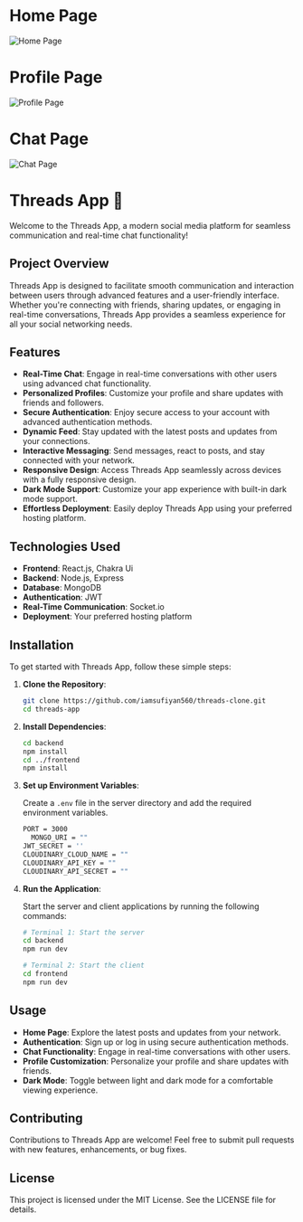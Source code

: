 # Home Page

![Home Page](./Frontend/public/Screenshot%202024-06-11%20124155.png)

# Profile Page

![Profile Page](./Frontend/public/Screenshot%202024-06-11%20124849.png)

# Chat Page

![Chat Page](./Frontend/public/Screenshot%202024-06-11%20125150.png)

# Threads App 🧵

Welcome to the Threads App, a modern social media platform for seamless communication and real-time chat functionality!

## Project Overview

Threads App is designed to facilitate smooth communication and interaction between users through advanced features and a user-friendly interface. Whether you're connecting with friends, sharing updates, or engaging in real-time conversations, Threads App provides a seamless experience for all your social networking needs.

## Features

- **Real-Time Chat**: Engage in real-time conversations with other users using advanced chat functionality.
- **Personalized Profiles**: Customize your profile and share updates with friends and followers.
- **Secure Authentication**: Enjoy secure access to your account with advanced authentication methods.
- **Dynamic Feed**: Stay updated with the latest posts and updates from your connections.
- **Interactive Messaging**: Send messages, react to posts, and stay connected with your network.
- **Responsive Design**: Access Threads App seamlessly across devices with a fully responsive design.
- **Dark Mode Support**: Customize your app experience with built-in dark mode support.
- **Effortless Deployment**: Easily deploy Threads App using your preferred hosting platform.

## Technologies Used

- **Frontend**: React.js, Chakra Ui
- **Backend**: Node.js, Express
- **Database**: MongoDB
- **Authentication**: JWT
- **Real-Time Communication**: Socket.io
- **Deployment**: Your preferred hosting platform

## Installation

To get started with Threads App, follow these simple steps:

1. **Clone the Repository**:

   ```bash
   git clone https://github.com/iamsufiyan560/threads-clone.git
   cd threads-app
   ```

2. **Install Dependencies**:

   ```bash
   cd backend
   npm install
   cd ../frontend
   npm install
   ```

3. **Set up Environment Variables**:

   Create a `.env` file in the server directory and add the required environment variables.

   ```bash
   PORT = 3000
     MONGO_URI = ""
   JWT_SECRET = ''
   CLOUDINARY_CLOUD_NAME = ""
   CLOUDINARY_API_KEY = ""
   CLOUDINARY_API_SECRET = ""

   ```

4. **Run the Application**:

   Start the server and client applications by running the following commands:

   ```bash
   # Terminal 1: Start the server
   cd backend
   npm run dev
   ```

   ```bash
   # Terminal 2: Start the client
   cd frontend
   npm run dev
   ```

## Usage

- **Home Page**: Explore the latest posts and updates from your network.
- **Authentication**: Sign up or log in using secure authentication methods.
- **Chat Functionality**: Engage in real-time conversations with other users.
- **Profile Customization**: Personalize your profile and share updates with friends.
- **Dark Mode**: Toggle between light and dark mode for a comfortable viewing experience.

## Contributing

Contributions to Threads App are welcome! Feel free to submit pull requests with new features, enhancements, or bug fixes.

## License

This project is licensed under the MIT License. See the LICENSE file for details.
